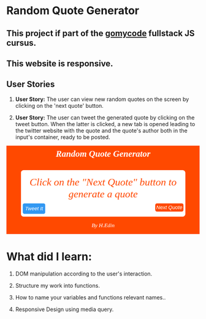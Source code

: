 
# Random Quote Generator

## This project if part of the [gomycode](https://gomycode.tn) fullstack JS cursus.

## This website is responsive.

## User Stories

1. <strong>User Story:</strong> The user can view new random quotes on the screen by clicking on the 'next quote' button.

2. <strong>User Story:</strong> The user can tweet the generated quote by clicking on the tweet button. When the latter is clicked, a new tab is opened leading to the twitter website with the quote and the quote's author both in the input's container, ready to be posted.

<p align="center">
	<img src="Screenshot.png" alt="project image" title="project image">
</p>

# What did I learn:

1. DOM manipulation according to the user's interaction.

2. Structure my work into functions.

3. How to name your variables and functions relevant names..

4. Responsive Design using media query.
